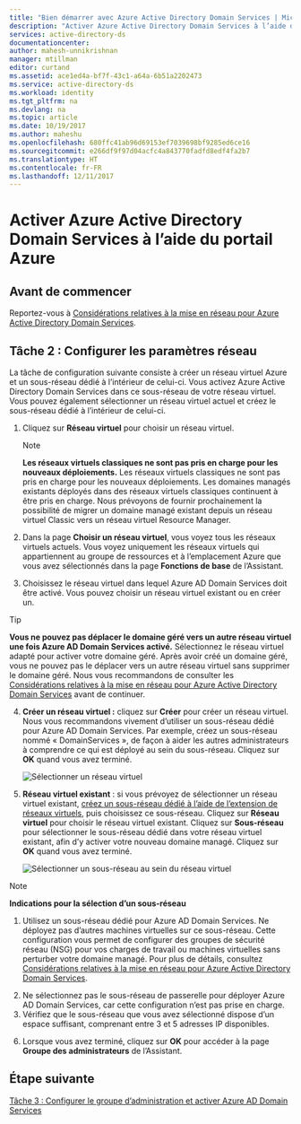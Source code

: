 ```yaml
---
title: "Bien démarrer avec Azure Active Directory Domain Services | Microsoft Docs"
description: "Activer Azure Active Directory Domain Services à l’aide du portail Azure"
services: active-directory-ds
documentationcenter: 
author: mahesh-unnikrishnan
manager: mtillman
editor: curtand
ms.assetid: ace1ed4a-bf7f-43c1-a64a-6b51a2202473
ms.service: active-directory-ds
ms.workload: identity
ms.tgt_pltfrm: na
ms.devlang: na
ms.topic: article
ms.date: 10/19/2017
ms.author: maheshu
ms.openlocfilehash: 680ffc41ab96d69153ef7039698bf9285ed6ce16
ms.sourcegitcommit: e266df9f97d04acfc4a843770fadfd8edf4fa2b7
ms.translationtype: HT
ms.contentlocale: fr-FR
ms.lasthandoff: 12/11/2017
---
```

# <a name="enable-azure-active-directory-domain-services-using-the-azure-portal"></a>Activer Azure Active Directory Domain Services à l’aide du portail Azure


## <a name="before-you-begin"></a>Avant de commencer
Reportez-vous à [Considérations relatives à la mise en réseau pour Azure Active Directory Domain Services](active-directory-ds-networking.md).


## <a name="task-2-configure-network-settings"></a>Tâche 2 : Configurer les paramètres réseau
La tâche de configuration suivante consiste à créer un réseau virtuel Azure et un sous-réseau dédié à l’intérieur de celui-ci. Vous activez Azure Active Directory Domain Services dans ce sous-réseau de votre réseau virtuel. Vous pouvez également sélectionner un réseau virtuel actuel et créez le sous-réseau dédié à l’intérieur de celui-ci.

1. Cliquez sur **Réseau virtuel** pour choisir un réseau virtuel.
    > [!NOTE]
    > **Les réseaux virtuels classiques ne sont pas pris en charge pour les nouveaux déploiements.** Les réseaux virtuels classiques ne sont pas pris en charge pour les nouveaux déploiements. Les domaines managés existants déployés dans des réseaux virtuels classiques continuent à être pris en charge. Nous prévoyons de fournir prochainement la possibilité de migrer un domaine managé existant depuis un réseau virtuel Classic vers un réseau virtuel Resource Manager.
    >

2. Dans la page **Choisir un réseau virtuel**, vous voyez tous les réseaux virtuels actuels. Vous voyez uniquement les réseaux virtuels qui appartiennent au groupe de ressources et à l’emplacement Azure que vous avez sélectionnés dans la page **Fonctions de base** de l’Assistant.
3. Choisissez le réseau virtuel dans lequel Azure AD Domain Services doit être activé. Vous pouvez choisir un réseau virtuel existant ou en créer un.

  > [!TIP]
  > **Vous ne pouvez pas déplacer le domaine géré vers un autre réseau virtuel une fois Azure AD Domain Services activé.** Sélectionnez le réseau virtuel adapté pour activer votre domaine géré. Après avoir créé un domaine géré, vous ne pouvez pas le déplacer vers un autre réseau virtuel sans supprimer le domaine géré. Nous vous recommandons de consulter les [Considérations relatives à la mise en réseau pour Azure Active Directory Domain Services](active-directory-ds-networking.md) avant de continuer.  
  >

4. **Créer un réseau virtuel :** cliquez sur **Créer** pour créer un réseau virtuel. Nous vous recommandons vivement d’utiliser un sous-réseau dédié pour Azure AD Domain Services. Par exemple, créez un sous-réseau nommé « DomainServices », de façon à aider les autres administrateurs à comprendre ce qui est déployé au sein du sous-réseau. Cliquez sur **OK** quand vous avez terminé.

    ![Sélectionner un réseau virtuel](./media/getting-started/domain-services-blade-network-pick-vnet.png)

5. **Réseau virtuel existant** : si vous prévoyez de sélectionner un réseau virtuel existant, [créez un sous-réseau dédié à l’aide de l’extension de réseaux virtuels](../virtual-network/virtual-networks-create-vnet-arm-pportal.md), puis choisissez ce sous-réseau. Cliquez sur **Réseau virtuel** pour choisir le réseau virtuel existant. Cliquez sur **Sous-réseau** pour sélectionner le sous-réseau dédié dans votre réseau virtuel existant, afin d’y activer votre nouveau domaine managé. Cliquez sur **OK** quand vous avez terminé.

    ![Sélectionner un sous-réseau au sein du réseau virtuel](./media/getting-started/domain-services-blade-network-pick-subnet.png)

  > [!NOTE]
  > **Indications pour la sélection d’un sous-réseau**
  > 1. Utilisez un sous-réseau dédié pour Azure AD Domain Services. Ne déployez pas d’autres machines virtuelles sur ce sous-réseau. Cette configuration vous permet de configurer des groupes de sécurité réseau (NSG) pour vos charges de travail ou machines virtuelles sans perturber votre domaine managé. Pour plus de détails, consultez [Considérations relatives à la mise en réseau pour Azure Active Directory Domain Services](active-directory-ds-networking.md).
  2. Ne sélectionnez pas le sous-réseau de passerelle pour déployer Azure AD Domain Services, car cette configuration n’est pas prise en charge.
  3. Vérifiez que le sous-réseau que vous avez sélectionné dispose d’un espace suffisant, comprenant entre 3 et 5 adresses IP disponibles.
  >

6. Lorsque vous avez terminé, cliquez sur **OK** pour accéder à la page **Groupe des administrateurs** de l’Assistant.


## <a name="next-step"></a>Étape suivante
[Tâche 3 : Configurer le groupe d’administration et activer Azure AD Domain Services](active-directory-ds-getting-started-admingroup.md)

